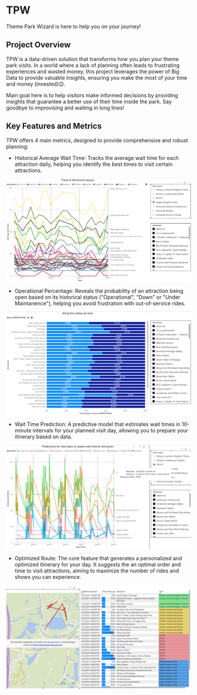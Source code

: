 # TPW
Theme Park Wizard is here to help you on your journey!

## Project Overview
TPW is a data-driven solution that transforms how you plan your theme park visits. In a world where a lack of planning often leads to frustrating experiences and wasted money, this project leverages the power of Big Data to provide valuable insights, ensuring you make the most of your time and money (invested)😉.

Main goal here is to help visitors make informed decisions by providing insights that guarantee a better use of their time inside the park. Say goodbye to improvising and waiting in long lines!

## Key Features and Metrics
TPW offers 4 main metrics, designed to provide comprehensive and robust planning:

- Historical Average Wait Time: Tracks the average wait time for each attraction daily, helping you identify the best times to visit certain attractions.

![Trend of Attractions AVG queue](assets/avg_queue.png)

- Operational Percentage: Reveals the probability of an attraction being open based on its historical status ("Operational", "Down" or "Under Maintanence"), helping you avoid frustration with out-of-service rides.

![Operational percentage](assets/operational_perc.png)

- Wait Time Prediction: A predictive model that estimates wait times in 10-minute intervals for your planned visit day, allowing you to prepare your itinerary based on data.

![Predicted queue times](assets/predicted.png)

- Optimized Route: The core feature that generates a personalized and optimized itinerary for your day. It suggests the an optimal order and time to visit attractions, aiming to maximize the number of rides and shows you can experience.

![Optimal route on predicted values](assets/optimal_route.png)
